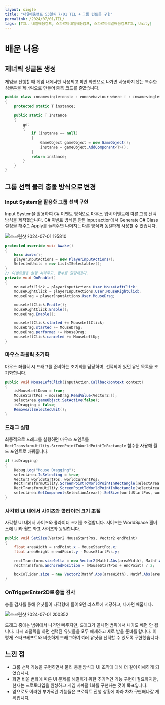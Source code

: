 ```yaml
---
layout: single
title: "내일배움캠프 53일차 7/01 TIL + 그룹 컨트롤 구현"
permalink: /2024/07/01/TIL/
tags: [TIL, 내일배움캠프, 스파르타내일배움캠프, 스파르타내일배움캠프TIL, Unity]
---
```


# 배운 내용

## 제너릭 싱글톤 생성

게임을 진행할 때 게임 내에서만 사용되고 메인 화면으로 나가면 사용하지 않는 특수한 싱글톤을 제너릭으로 만들어 중복 코드를 줄였습니다.

```csharp
public class InGameSingleton<T> : MonoBehaviour where T : InGameSingleton<T>
{
    protected static T instance;

    public static T Instance
    {
        get
        {
            if (instance == null)
            {
                GameObject gameObject = new GameObject();
                instance = gameObject.AddComponent<T>();
            }
            return instance;
        }
    }
}
```

## 그룹 선택 물리 충돌 방식으로 변경

### Input System을 활용한 그룹 선택 구현

Input System을 활용하여 C# 이벤트 방식으로 마우스 입력 이벤트에 따른 그룹 선택 방식을 제작했습니다. C# 이벤트 방식은 만든 Input action에서 Generate C# Class 설정을 해주고 Apply를 눌러주면 나머지는 다른 방식과 동일하게 사용할 수 있습니다.

![스크린샷 2024-07-01 195810](https://github.com/LeeSangSoos/LeeSangSoos.github.io/assets/105085706/ac10b110-74fd-47dd-bf0e-0e56304a439b)

```csharp
protected override void Awake()
{
    base.Awake();
    playerInputActions = new PlayerInputActions();
    SelectedUnits = new List<ISelectable>();
}
// 이벤트들을 실행 시켜주고, 함수를 할당해준다.
private void OnEnable()
{
    mouseLeftClick = playerInputActions.User.MouseLeftClick;
    mouseRightClick = playerInputActions.User.MouseRightClick;
    mouseDrag = playerInputActions.User.MouseDrag;

    mouseLeftClick.Enable();
    mouseRightClick.Enable();
    mouseDrag.Enable();

    mouseLeftClick.started += MouseLeftClick;
    mouseDrag.started += MouseDrag;
    mouseDrag.performed += MouseDrag;
    mouseLeftClick.canceled += MouseLeftUp;
}
```

### 마우스 좌클릭 초기화

마우스 좌클릭 시 드래그를 준비하는 초기화를 담당하며, 선택되어 있던 유닛 목록을 초기화합니다.

```csharp
public void MouseLeftClick(InputAction.CallbackContext context)
{
    isMouseLeftDown = true;
    MouseStartPos = mouseDrag.ReadValue<Vector2>();
    selectArea.gameObject.SetActive(false);
    isDragging = false;
    RemoveAllSelectedUnit();
}
```

### 드래그 실행

최종적으로 드래그를 실행하면 마우스 포인트를 `RectTransformUtility.ScreenPointToWorldPointInRectangle` 함수를 사용해 월드 포인트로 바꿔줍니다.

```csharp
if (isDragging)
{
    Debug.Log("Mouse Dragging");
    selectArea.IsSelecting = true;
    Vector3 worldStartPos, worldCurrentPos;
    RectTransformUtility.ScreenPointToWorldPointInRectangle(selectArea.GetComponent<RectTransform>(), MouseStartPos, Camera.main, out worldStartPos);
    RectTransformUtility.ScreenPointToWorldPointInRectangle(selectArea.GetComponent<RectTransform>(), currentMousePos, Camera.main, out worldCurrentPos);
    selectArea.GetComponent<SelectionArea>().SetSize(worldStartPos, worldCurrentPos);
}
```

### 사각형 UI 내에서 사이즈와 콜라이더 크기 조절

사각형 UI 내에서 사이즈와 콜라이더 크기를 조절합니다. 사이즈는 WorldSpace 캔버스에 UI라 월드 좌표 사이즈와 동일합니다.

```csharp
public void SetSize(Vector2 MouseStartPos, Vector2 endPoint)
{
    float areaWidth = endPoint.x - MouseStartPos.x;
    float areaHeight = endPoint.y - MouseStartPos.y;

    rectTransform.sizeDelta = new Vector2(Mathf.Abs(areaWidth), Mathf.Abs(areaHeight));
    rectTransform.anchoredPosition = (MouseStartPos + endPoint) / 2;

    boxCollider.size = new Vector2(Mathf.Abs(areaWidth), Mathf.Abs(areaHeight));
}
```

### OnTriggerEnter2D로 충돌 검사

충돌 검사를 통해 유닛들이 사각형에 들어오면 리스트에 저장하고, 나가면 빼줍니다.

![스크린샷 2024-07-01 200352](https://github.com/LeeSangSoos/LeeSangSoos.github.io/assets/105085706/76ede953-5319-4be8-becc-9fd134de59b3)

드래그 중에는 범위에서 나가면 빼주지만, 드래그가 끝나면 범위에서 나가도 빼면 안 됩니다. 다시 좌클릭을 하면 선택된 유닛들을 모두 해제하고 새로 받을 준비를 합니다. 이렇게 스타크래프트와 비슷하게 드래그하여 여러 유닛을 선택할 수 있도록 구현했습니다.

## 느낀 점

- 그룹 선택 기능을 구현하면서 물리 충돌 방식과 UI 조작에 대해 더 깊이 이해하게 되었습니다.
- 화면 비율 변화에 따른 UI 문제를 해결하기 위한 추가적인 기능 구현이 필요하지만, 현재는 프로토타입을 완성하고 게임 사이클 1회를 구현하는 것이 목표입니다.
- 앞으로도 이러한 부가적인 기능들은 프로젝트 진행 상황에 따라 차차 구현해나갈 계획입니다.

